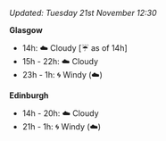 *Updated: Tuesday 21st November 12:30*

**Glasgow**

* 14h: :cloud: Cloudy [:umbrella: as of 14h]
* 15h - 22h: :cloud: Cloudy
* 23h - 1h: :cyclone: Windy (:cloud:)

**Edinburgh**

* 14h - 20h: :cloud: Cloudy
* 21h - 1h: :cyclone: Windy (:cloud:)
